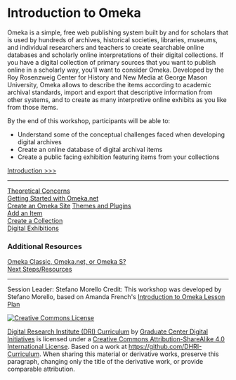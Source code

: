 # Introduction to Omeka

Omeka is a simple, free web publishing system built by and for scholars that is used by hundreds of archives, historical societies, libraries, museums, and individual researchers and teachers to create searchable online databases and scholarly online interpretations of their digital collections. If you have a digital collection of primary sources that you want to publish online in a scholarly way, you’ll want to consider Omeka. Developed by the Roy Rosenzweig Center for History and New Media at George Mason University, Omeka allows to describe the items according to academic archival standards, import and export that descriptive information from other systems, and to create as many interpretive online exhibits as you like from those items.


By the end of this workshop, participants will be able to:

- Understand some of the conceptual challenges faced when developing digital archives 
- Create an online database of digital archival items
- Create a public facing exhibition featuring items from your collections

[Introduction >>>](sections/intro.md)  

-----

[Theoretical Concerns](sections/theoreticalconcerns.md)  
[Getting Started with Omeka.net](sections/omekainstall.md)  
[Create an Omeka Site](sections/createasite.md)
[Themes and Plugins](sections/themesplugins.md)  
[Add an Item](sections/addanitem.md)  
[Create a Collection](sections/collections.md)  
[Digital Exhibitions](sections/digitalexhibitions.md)  

### Additional Resources

[Omeka Classic, Omeka.net, or Omeka S?](sections/whichomeka.md)  
[Next Steps/Resources](sections/next.md)    

-----

Session Leader: Stefano Morello
Credit: This workshop was developed by Stefano Morello, based on Amanda French's [Introduction to Omeka Lesson Plan](http://amandafrench.net/2013/11/12/introduction-to-omeka-lesson-plan/)

[![Creative Commons License](https://i.creativecommons.org/l/by-sa/4.0/88x31.png)](http://creativecommons.org/licenses/by-sa/4.0/)

[Digital Research Institute (DRI) Curriculum](http://purl.org/dc/terms/) by [Graduate Center Digital Initiatives](https://gcdi.commons.gc.cuny.edu/) is licensed under a [Creative Commons Attribution-ShareAlike 4.0 International License](http://creativecommons.org/licenses/by-sa/4.0/). Based on a work at <https://github.com/DHRI-Curriculum>. When sharing this material or derivative works, preserve this paragraph, changing only the title of the derivative work, or provide comparable attribution.
